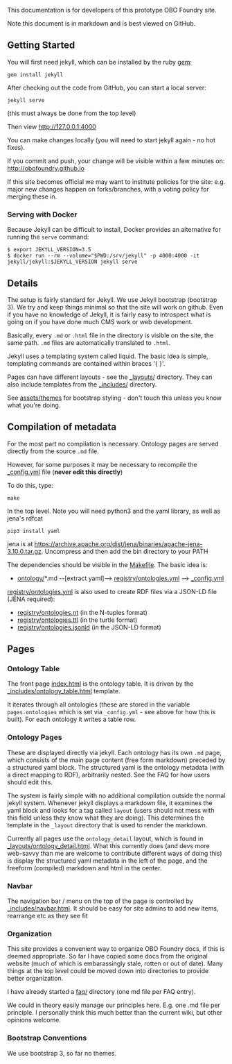 This documentation is for developers of this prototype OBO Foundry site.

Note this document is in markdown and is best viewed on GitHub.

## Getting Started

You will first need jekyll, which can be installed by the ruby [gem](https://rubygems.org/):

    gem install jekyll

After checking out the code from GitHub, you can start a local server:

    jekyll serve

(this must always be done from the top level)

Then view http://127.0.0.1:4000

You can make changes locally (you will need to start jekyll again - no
hot fixes).

If you commit and push, your change will be visible within a few
minutes on: http://obofoundry.github.io

If this site becomes official we may want to institute policies for
the site: e.g. major new changes happen on forks/branches, with a
voting policy for merging these in.

### Serving with Docker

Because Jekyll can be difficult to install, Docker provides an
alternative for running the `serve` command:

```shell
$ export JEKYLL_VERSION=3.5
$ docker run --rm --volume="$PWD:/srv/jekyll" -p 4000:4000 -it jekyll/jekyll:$JEKYLL_VERSION jekyll serve
```

## Details

The setup is fairly standard for Jekyll. We use Jekyll bootstrap
(bootstrap 3). We try and keep things minimal so that the site will
work on github. Even if you have no knowledge of Jekyll, it is fairly
easy to introspect what is going on if you have done much CMS work or
web development.

Basically, every `.md` or `.html` file in the directory is visible on
the site, the same path. `.md` files are automatically translated to
`.html`.

Jekyll uses a templating system called liquid. The basic idea is
simple, templating commands are contained within braces '{ }'.

Pages can have different layouts - see the [_layouts/](_layouts/)
directory. They can also include templates from the
[_includes/](_includes/) directory.

See [assets/themes](assets/themes) for bootstrap styling - don't touch this unless
you know what you're doing.

## Compilation of metadata

For the most part no compilation is necessary. Ontology pages are
served directly from the source `.md` file.

However, for some purposes it may be necessary to recompile the [_config.yml](_config.yml) file (**never edit this directly**)

To do this, type:

    make

In the top level. Note you will need python3 and the yaml library, as well as jena's rdfcat

    pip3 install yaml
    
jena is at https://archive.apache.org/dist/jena/binaries/apache-jena-3.10.0.tar.gz. Uncompress and then add the bin directory to your PATH

The dependencies should be visible in the [Makefile](Makefile). The basic idea is:

 * [ontology/](ontology/)*.md  --[extract yaml]--> [registry/ontologies.yml](registry/ontologies.yml) --> [_config.yml](_config.yml)

[registry/ontologies.yml](registry/ontologies.yml) is also used to
create RDF files via a JSON-LD file (JENA required):
- [registry/ontologies.nt](registry/ontologies.nt) (in the N-tuples format)
- [registry/ontologies.ttl](registry/ontologies.ttl) (in the turtle format)
- [registry/ontologies.jsonld](registry/ontologies.jsonld) (in the JSON-LD format)

## Pages

### Ontology Table

The front page [index.html](index.html) is the ontology table. It is
driven by the
[_includes/ontology_table.html](_includes/table_widget.html)
template.

It iterates through all ontologies (these are stored in the variable
`pages.ontologies` which is set via `_config.yml` - see above for how
this is built). For each ontology it writes a table row.

### Ontology Pages

These are displayed directly via jekyll. Each ontology has its own
`.md` page, which consists of the main page content (free form
markdown) preceded by a structured yaml block. The structured yaml is
the ontology metadata (with a direct mapping to RDF), arbitrarily
nested. See the FAQ for how users should edit this.

The system is fairly simple with no additional compilation outside the
normal jekyll system. Whenever jekyll displays a markdown file, it
examines the yaml block and looks for a tag called `layout` (users
should not mess with this field unless they know what they are
doing). This determines the template in the `_layout` directory that
is used to render the markdown.

Currently all pages use the `ontology_detail` layout, which is found
in
[_layouts/ontology_detail.html](_layouts/ontology_detail.html). What
this currently does (and devs more web-savvy than me are welcome to
contribute different ways of doing this) is display the structured
yaml metadata in the left of the page, and the freeform (compiled)
markdown and html in the center.

### Navbar

The navigation bar / menu on the top of the page is controlled by
[_includes/navbar.html](_includes/navbar.html). It should be easy for
site admins to add new items, rearrange etc as they see fit

### Organization

This site provides a convenient way to organize OBO Foundry docs, if
this is deemed appropriate. So far I have copied some docs from the
original website (much of which is embarassingly stale, rotten or out
of date). Many things at the top level could be moved down into
directories to provide better organization.

I have already started a [faq/](faq/) directory (one md file per FAQ entry).

We could in theory easily manage our principles here. E.g. one .md
file per principle. I personally think this much better than the
current wiki, but other opinions welcome.

### Bootstrap Conventions

We use bootstrap 3, so far no themes.

